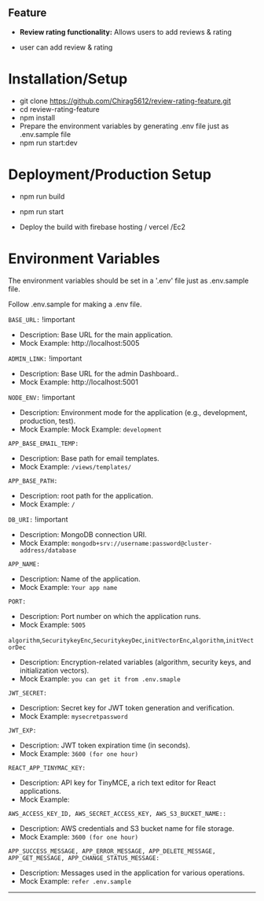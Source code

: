 ## Feature

 - **Review rating functionality:** 
Allows users to add reviews & rating

- user can add review & rating

# Installation/Setup

- git clone https://github.com/Chirag5612/review-rating-feature.git
- cd review-rating-feature
- npm install
- Prepare the environment variables by generating .env file just as .env.sample file
- npm run start:dev

# Deployment/Production Setup

- npm run build
- npm run start

- Deploy the build with firebase hosting / vercel /Ec2

# Environment Variables

The environment variables should be set in a '.env' file just as .env.sample file.


Follow .env.sample for making a .env file.

`BASE_URL:` !important

* Description: Base URL for the main application. 
* Mock Example: http://localhost:5005

`ADMIN_LINK:` !important

* Description:  Base URL for the admin Dashboard.. 
* Mock Example: http://localhost:5001

`NODE_ENV:` !important

* Description: Environment mode for the application (e.g., development, production, test).
* Mock Example: Mock Example: `development`

`APP_BASE_EMAIL_TEMP:`

* Description: Base path for email templates.
* Mock Example: `/views/templates/`

`APP_BASE_PATH:`

* Description: root path for the application.
* Mock Example: `/`

`DB_URI:` !important

* Description: MongoDB connection URI.
* Mock Example: `mongodb+srv://username:password@cluster-address/database`

`APP_NAME:`

* Description: Name of the application.
* Mock Example: `Your app name`

`PORT:`

* Description: Port number on which the application runs.
* Mock Example: `5005`

`algorithm`,`SecuritykeyEnc`,`SecuritykeyDec`,`initVectorEnc`,`algorithm`,`initVectorDec`

* Description: Encryption-related variables (algorithm, security keys, and initialization vectors).
* Mock Example: `you can get it from .env.smaple`

`JWT_SECRET:`

* Description: Secret key for JWT token generation and verification.
* Mock Example: `mysecretpassword`

`JWT_EXP:`

* Description: JWT token expiration time (in seconds).
* Mock Example: `3600 (for one hour)`

`REACT_APP_TINYMAC_KEY:`

* Description: API key for TinyMCE, a rich text editor for React applications.
* Mock Example:

`AWS_ACCESS_KEY_ID, AWS_SECRET_ACCESS_KEY, AWS_S3_BUCKET_NAME::`

* Description: AWS credentials and S3 bucket name for file storage.
* Mock Example: `3600 (for one hour)`

`APP_SUCCESS_MESSAGE, APP_ERROR_MESSAGE, APP_DELETE_MESSAGE, APP_GET_MESSAGE, APP_CHANGE_STATUS_MESSAGE:`

* Description: Messages used in the application for various operations.
* Mock Example: `refer .env.sample`

----

